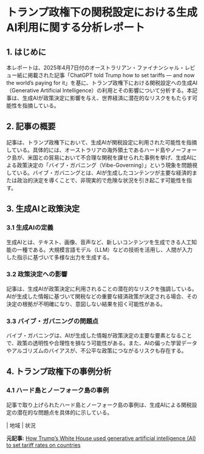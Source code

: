 # トランプ政権下の関税設定における生成AI利用に関する分析レポート

## 1. はじめに

本レポートは、2025年4月7日付のオーストラリアン・ファイナンシャル・レビュー紙に掲載された記事「ChatGPT told Trump how to set tariffs — and now the world’s paying for it」を基に、トランプ政権下における関税設定への生成AI（Generative Artificial Intelligence）の利用とその影響について分析する。本記事は、生成AIが政策決定に影響を与え、世界経済に潜在的なリスクをもたらす可能性を指摘している。

## 2. 記事の概要

記事は、トランプ政権下において、生成AIが関税設定に利用された可能性を指摘している。具体的には、オーストラリアの海外領土であるハード島やノーフォーク島が、米国との貿易において不合理な関税を課せられた事例を挙げ、生成AIによる政策決定の「バイブ・ガバニング（Vibe-Governing）」という現象を問題視している。バイブ・ガバニングとは、AIが生成したコンテンツが主要な経済的または政治的決定を導くことで、非現実的で危険な状況を引き起こす可能性を指す。

## 3. 生成AIと政策決定

### 3.1 生成AIの定義

生成AIとは、テキスト、画像、音声など、新しいコンテンツを生成できる人工知能の一種である。大規模言語モデル（LLM）などの技術を活用し、人間が入力した指示に基づいて多様な出力を生成する。

### 3.2 政策決定への影響

記事は、生成AIが政策決定に利用されることの潜在的なリスクを強調している。AIが生成した情報に基づいて関税などの重要な経済政策が決定される場合、その決定の根拠が不明確になり、意図しない結果を招く可能性がある。

### 3.3 バイブ・ガバニングの問題点

バイブ・ガバニングは、AIが生成した情報が政策決定の主要な要素となることで、政策の透明性や合理性を損なう可能性がある。また、AIの偏った学習データやアルゴリズムのバイアスが、不公平な政策につながるリスクも存在する。

## 4. トランプ政権下の事例分析

### 4.1 ハード島とノーフォーク島の事例

記事で取り上げられたハード島とノーフォーク島の事例は、生成AIによる関税設定の潜在的な問題点を具体的に示している。

| 地域 | 状況 

**元記事:** [How Trump’s White House used generative artificial intelligence (AI) to set tariff rates on countries](https://www.afr.com/policy/economy/chatgpt-told-trump-how-to-set-tariffs-and-now-the-world-s-paying-for-it-20250407-p5lprr)